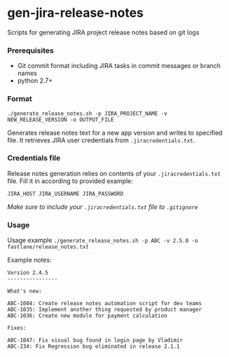 # gen-jira-release-notes
Scripts for generating JIRA project release notes based on git logs

### Prerequisites

* Git commit format including JIRA tasks in commit messages or branch names
* python 2.7+

### Format

`./generate_release_notes.sh -p JIRA_PROJECT_NAME -v NEW_RELEASE_VERSION -o OUTPUT_FILE` 

Generates release notes text for a new app version  and writes to specified file. It retrieves JIRA user credentials from `.jiracredentials.txt`. 

### Credentials file

Release notes generation relies on contents of your `.jiracredentials.txt` file. Fill it in according to provided example:

`JIRA_HOST JIRA_USERNAME JIRA_PASSWORD`

*Make sure to include your `.jiracredentials.txt` file to `.gitignore`*

### Usage

Usage example `./generate_release_notes.sh -p ABC -v 2.5.0 -o fastlane/release_notes.txt`

Example notes:

```
Version 2.4.5
----------------

What's new:

ABC-1004: Create release notes automation script for dev teams
ABC-1035: Implement another thing requested by product manager
ABC-1036: Create new module for payment calculation

Fixes:

ABC-1047: Fix visual bug found in login page by Vladimir
ABC-234: Fix Regression bug eliminated in release 2.1.1
```